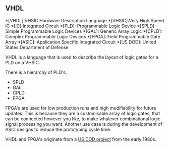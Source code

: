 ## VHDL

*[VHDL]:VHSIC Hardware Description Language
*[VHSIC]:Very High Speed IC
*[IC]:Integrated Circuit
*[PLD]: Programmable Logic Device
*[SPLD]: Simple Programmable Logic Devices
*[GAL]: Generic Array Logic
*[CPLD]: Complex Programmable Logic Devices
*[FPGA]: Field Programmable Gate Array
*[ASIC]: Application Specific Integrated Circuit
*[US DOD]: United States Department of Defense

VHDL is a language that is used to describe the layout of logic gates for a PLD on a VHSIC.

There is a hierarchy of PLD's:

- SPLD
- GAL
- CPLD
- FPGA

FPGA's are used for low production runs and high modifiability for future updates. This is because they are a customisable array of logic gates, that can be connected however you like, to make whatever combinational logic signal processing you want.
Another use case is during the development of ASIC designs to reduce the prototyping cycle time.

VHDL and FPGA's originate from a [US DOD project](https://en.wikipedia.org/wiki/Very_High_Speed_Integrated_Circuit_Program) from the early 1980s.
